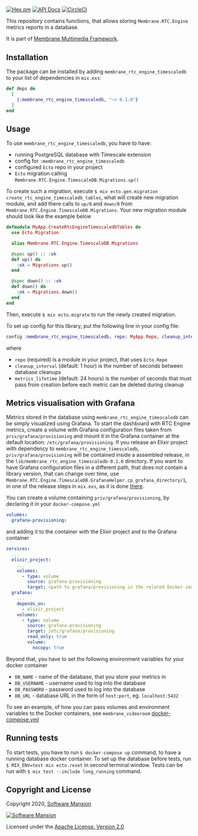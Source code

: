 # 

[![Hex.pm](https://img.shields.io/hexpm/v/membrane_rtc_engine_timescaledb.svg)](https://hex.pm/packages/membrane_rtc_engine_timescaledb)
[![API Docs](https://img.shields.io/badge/api-docs-yellow.svg?style=flat)](https://hexdocs.pm/membrane_rtc_engine_timescaledb)
[![CircleCI](https://circleci.com/gh/membraneframework/membrane_rtc_engine_timescaledb.svg?style=svg)](https://circleci.com/gh/membraneframework/membrane_rtc_engine_timescaledb)

This repository contains functions, that allows storing `Membrane.RTC.Engine` metrics reports in a database.

It is part of [Membrane Multimedia Framework](https://membraneframework.org).

## Installation

The package can be installed by adding `membrane_rtc_engine_timescaledb` to your list of dependencies in `mix.exs`:

```elixir
def deps do
  [
    {:membrane_rtc_engine_timescaledb, "~> 0.1.0"}
  ]
end
```

## Usage

To use `membrane_rtc_engine_timescaledb`, you have to have: 
 * running PostgreSQL database with Timescale extension
 * config for `:membrane_rtc_engine_timescaledb`
 * configured `Ecto` repo in your project
 * `Ecto` migration calling `Membrane.RTC.Engine.TimescaleDB.Migrations.up()` 

To create such a migration, execute `$ mix ecto.gen.migration create_rtc_engine_timescaledb_tables`, what will create new migration module, and add there calls to `up/0` and `down/0` from `Membrane.RTC.Engine.TimescaleDB.Migrations`. Your new migration module should look like the example below
```elixir
defmodule MyApp.CreateRtcEngineTimescaledbTables do
  use Ecto.Migration

  alias Membrane.RTC.Engine.TimescaleDB.Migrations

  @spec up() :: :ok
  def up() do
    :ok = Migrations.up()
  end

  @spec down() :: :ok
  def down() do
    :ok = Migrations.down()
  end
end
```
Then, execute `$ mix ecto.migrate` to run the newly created migration.

To set up config for this library, put the following line in your config file: 
```elixir
config :membrane_rtc_engine_timescaledb, repo: MyApp.Repo, cleanup_interval: 60 * 60, metrics_lifetime: 60 * 60 * 24
```
where 
 * `repo` (required) is a module in your project, that uses `Ecto.Repo`
 * `cleanup_interval` (default: 1 hour) is the number of seconds between database cleanups 
 * `metrics_lifetime` (default: 24 hours) is the number of seconds that must pass from creation before each metric can be deleted during cleanup

## Metrics visualisation with Grafana

Metrics stored in the database using `membrane_rtc_engine_timescaledb` can be simply visualized using Grafana.
To start the dashboard with RTC Engine metrics, create a volume with Grafana configuration files taken from `priv/grafana/provisioning` and mount it in the Grafana container at the default location: `/etc/grafana/provisioning`. 
If you release an Elixir project with dependency to `membrane_rtc_engine_timescaledb`, `priv/grafana/provisioning` will be contained inside a assembled release, in the `lib/membrane_rtc_engine_timescaledb-0.1.0` directory. 
If you want to have Grafana configuration files in a different path, that does not contain a library version, that can change over time, use `Membrane.RTC.Engine.TimescaleDB.GrafanaHelper.cp_grafana_directory/1`, in one of the release steps in `mix.exs`, as it is done [there](https://github.com/membraneframework/membrane_videoroom/blob/dac1bf06d7130116da038f3b33ff4dc4641a18c6/mix.exs#L15).

You can create a volume containing `priv/grafana/provisioning`, by declaring it in your `docker-compose.yml` 
```yml
volumes: 
  grafana-provisioning:
```
and adding it to the container with the Elixir project and to the Grafana container
```yml
services: 
  ...
  elixir_project:
    ...
    volumes: 
      - type: volume
        source: grafana-provisioning
        target: <path to grafana/provisioning in the related Docker image>
  grafana:
    ...
    depends_on: 
      - elixir_project
    volumes:
      - type: volume
        source: grafana-provisioning
        target: /etc/grafana/provisioning
        read_only: true
        volume:
          nocopy: true
```

Beyond that, you have to set the following environment variables for your docker container
 * `DB_NAME` - name of the database, that you store your metrics in
 * `DB_USERNAME` - username used to log into the database
 * `DB_PASSWORD` - password used to log into the database
 * `DB_URL` - database URL in the form of `host:port`, eg. `localhost:5432`

To see an example, of how you can pass volumes and environment variables to the Docker containers, see `membrane_videoroom` [docker-compose.yml](https://github.com/membraneframework/membrane_videoroom/blob/metrics-visualisation/docker-compose.yml)

## Running tests

To start tests, you have to run `$ docker-compose up` command, to have a running database docker container. To set up the database before tests, run `$ MIX_ENV=test mix ecto.reset` in second terminal window. Tests can be run with `$ mix test --include long_running` command.

## Copyright and License

Copyright 2020, [Software Mansion](https://swmansion.com/?utm_source=git&utm_medium=readme&utm_campaign=membrane_template_plugin)

[![Software Mansion](https://logo.swmansion.com/logo?color=white&variant=desktop&width=200&tag=membrane-github)](https://swmansion.com/?utm_source=git&utm_medium=readme&utm_campaign=membrane_template_plugin)

Licensed under the [Apache License, Version 2.0](LICENSE)
